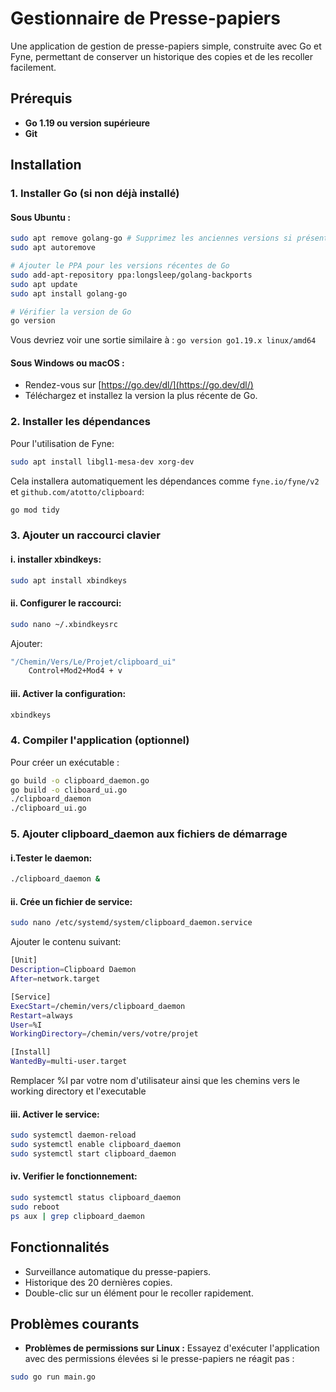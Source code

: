 # Gestionnaire de Presse-papiers

Une application de gestion de presse-papiers simple, construite avec Go et Fyne, permettant de conserver un historique des copies et de les recoller facilement.

## Prérequis

- **Go 1.19 ou version supérieure**
- **Git**

## Installation

### 1. Installer Go (si non déjà installé)

#### Sous Ubuntu :

```bash
sudo apt remove golang-go # Supprimez les anciennes versions si présentes
sudo apt autoremove

# Ajouter le PPA pour les versions récentes de Go
sudo add-apt-repository ppa:longsleep/golang-backports
sudo apt update
sudo apt install golang-go

# Vérifier la version de Go
go version
```

Vous devriez voir une sortie similaire à : `go version go1.19.x linux/amd64`

#### Sous Windows ou macOS :

- Rendez-vous sur [https://go.dev/dl/](https://go.dev/dl/)
- Téléchargez et installez la version la plus récente de Go.

### 2. Installer les dépendances

Pour l'utilisation de Fyne:

```bash
sudo apt install libgl1-mesa-dev xorg-dev
```


Cela installera automatiquement les dépendances comme `fyne.io/fyne/v2` et `github.com/atotto/clipboard`:

```bash
go mod tidy
```
### 3. Ajouter un raccourci clavier

#### i. installer xbindkeys:

```bash
sudo apt install xbindkeys
```

#### ii. Configurer le raccourci:

```bash
sudo nano ~/.xbindkeysrc
```

Ajouter:

```bash
"/Chemin/Vers/Le/Projet/clipboard_ui"
    Control+Mod2+Mod4 + v
```

#### iii. Activer la configuration:

```bash
xbindkeys
```

### 4. Compiler l'application (optionnel)

Pour créer un exécutable :

```bash
go build -o clipboard_daemon.go
go build -o cliboard_ui.go
./clipboard_daemon
./clipboard_ui.go
```

### 5. Ajouter clipboard_daemon aux fichiers de démarrage

#### i.Tester le daemon:

```bash
./clipboard_daemon &
```

#### ii. Crée un fichier de service:

```bash
sudo nano /etc/systemd/system/clipboard_daemon.service
```

Ajouter le contenu suivant:

```bash
[Unit]
Description=Clipboard Daemon
After=network.target

[Service]
ExecStart=/chemin/vers/clipboard_daemon
Restart=always
User=%I
WorkingDirectory=/chemin/vers/votre/projet

[Install]
WantedBy=multi-user.target
```
Remplacer %I par votre nom d'utilisateur ainsi que les chemins vers le working directory et l'executable

#### iii. Activer le service:

```bash
sudo systemctl daemon-reload
sudo systemctl enable clipboard_daemon
sudo systemctl start clipboard_daemon
```

#### iv. Verifier le fonctionnement:

```bash
sudo systemctl status clipboard_daemon
sudo reboot
ps aux | grep clipboard_daemon
```


## Fonctionnalités

- Surveillance automatique du presse-papiers.
- Historique des 20 dernières copies.
- Double-clic sur un élément pour le recoller rapidement.

## Problèmes courants

- **Problèmes de permissions sur Linux :**
Essayez d'exécuter l'application avec des permissions élevées si le presse-papiers ne réagit pas :

```bash
sudo go run main.go
```
